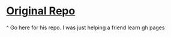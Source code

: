 # [Original Repo](https://github.com/jeebuscrossaint/jeebuscrossaint.github.io)
^ Go here for his repo. I was just helping a friend learn gh pages
